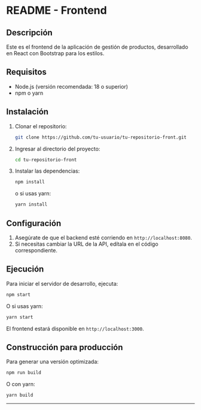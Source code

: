 # README - Frontend

## Descripción
Este es el frontend de la aplicación de gestión de productos, desarrollado en React con Bootstrap para los estilos.

## Requisitos
- Node.js (versión recomendada: 18 o superior)
- npm o yarn

## Instalación
1. Clonar el repositorio:
   ```sh
   git clone https://github.com/tu-usuario/tu-repositorio-front.git
   ```
2. Ingresar al directorio del proyecto:
   ```sh
   cd tu-repositorio-front
   ```
3. Instalar las dependencias:
   ```sh
   npm install
   ```
   o si usas yarn:
   ```sh
   yarn install
   ```

## Configuración
1. Asegúrate de que el backend esté corriendo en `http://localhost:8080`.
2. Si necesitas cambiar la URL de la API, edítala en el código correspondiente.

## Ejecución
Para iniciar el servidor de desarrollo, ejecuta:
```sh
npm start
```
O si usas yarn:
```sh
yarn start
```

El frontend estará disponible en `http://localhost:3000`.

## Construcción para producción
Para generar una versión optimizada:
```sh
npm run build
```
O con yarn:
```sh
yarn build
```

---

